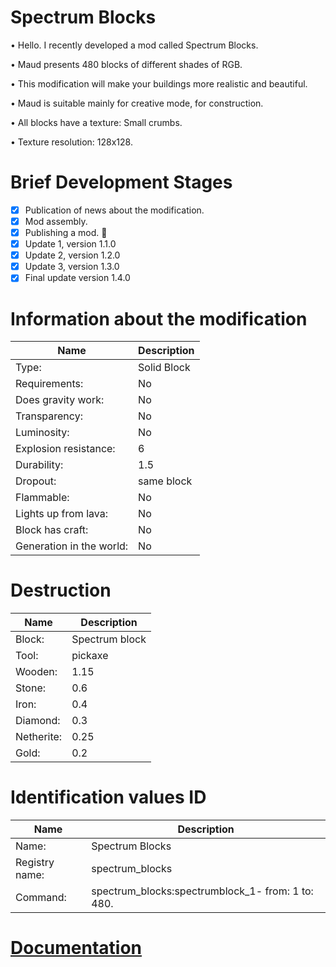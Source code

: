 # Spectrum Blocks

• Hello. I recently developed a mod called Spectrum Blocks.

• Maud presents 480 blocks of different shades of RGB.

• This modification will make your buildings more realistic and beautiful.

• Maud is suitable mainly for creative mode, for construction.

• All blocks have a texture: Small crumbs.

• Texture resolution: 128x128.

# Brief Development Stages

- [x] Publication of news about the modification.
- [x] Mod assembly.
- [x] Publishing a mod. :tada:
- [X] Update 1, version 1.1.0
- [X] Update 2, version 1.2.0
- [X] Update 3, version 1.3.0
- [X] Final update version 1.4.0

# Information about the modification

| Name | Description |
| --- | --- |
| Type: | Solid Block |
| Requirements: | No |
| Does gravity work: | No |
| Transparency: | No |
| Luminosity: | No |
| Explosion resistance: | 6 |
| Durability: | 1.5 |
| Dropout: | same block |
| Flammable: | No |
| Lights up from lava: | No |
| Block has craft: | No |
| Generation in the world: | No |

# Destruction

| Name | Description |
| --- | --- |
| Block: | Spectrum block |
| Tool: | pickaxe |
| Wooden: | 1.15 |
| Stone: | 0.6 |
| Iron: | 0.4 |
| Diamond: | 0.3 |
| Netherite: | 0.25 |
| Gold: | 0.2 |

# Identification values ID

| Name | Description |
| --- | --- |
| Name: | Spectrum Blocks |
| Registry name: | spectrum_blocks |
| Command: | spectrum_blocks:spectrumblock_1- from: 1 to: 480. |

# [Documentation](https://github.com/Kisonix-Dev/Spectrum-Blocks/wiki/Documentation)
